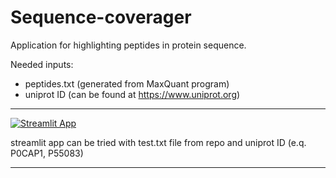# Sequence-coverager

Application for highlighting peptides in protein sequence.

Needed inputs:
  * peptides.txt (generated from MaxQuant program)
  * uniprot ID (can be found at https://www.uniprot.org)

________

[![Streamlit App](https://static.streamlit.io/badges/streamlit_badge_black_white.svg)](https://ancient-harbor-25350.herokuapp.com)

streamlit app can be tried with test.txt file from repo and
uniprot ID (e.q. P0CAP1, P55083)
________
